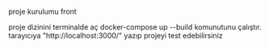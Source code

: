 proje kurulumu front 

proje dizinini terminalde aç
docker-compose up --build komunutunu çalıştır.
tarayıcıya "http://localhost:3000/" yazıp projeyi test edebilirsiniz 
